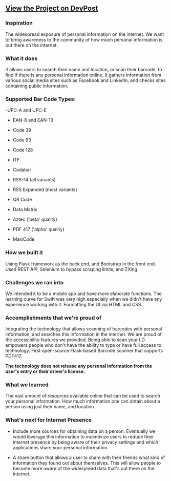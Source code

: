 ## <a href="https://devpost.com/software/awareness">View the Project on DevPost</a>
### Inspiration

The widespread exposure of personal information on the internet. We want to bring awareness to the community of how much personal information is out there on the internet.

### What it does

It allows users to search their name and location, or scan their barcode, to find if there is any personal information online. It gathers information from various social media sites such as Facebook and LinkedIn, and checks sites containing public information.

### Supported Bar Code Types:

 -UPC-A and UPC-E

- EAN-8 and EAN-13

- Code 39

- Code 93

- Code 128

- ITF

- Codabar

- RSS-14 (all variants)

- RSS Expanded (most variants)

- QR Code

- Data Matrix

- Aztec ('beta' quality)

- PDF 417 ('alpha' quality)

- MaxiCode

### How we built it

Using Flask framework as the back end, and Bootstrap in the front end. Used REST API, Selenium to bypass scraping limits, and ZXing.

### Challenges we ran into

We intended it to be a mobile app and have more elaborate functions. The learning curve for Swift was very high especially when we didn't have any experience working with it. Formatting the UI via HTML and CSS.

### Accomplishments that we're proud of

Integrating the technology that allows scanning of barcodes with personal information, and searches this information in the internet. We are proud of the accessibility features we provided. Being able to scan your I.D. empowers people who don't have the ability to type or have full access to technology. First open-source Flask-based Barcode scanner that supports PDF417.

**The technology does not release any personal information from the user's entry or their driver's license.**

### What we learned
The vast amount of resources available online that can be used to search your personal information. How much information one can obtain about a person using just their name, and location.

### What's next for Internet Presence

- Include more sources for obtaining data on a person. Eventually we would leverage this information to incentivize users to reduce their internet presence by being aware of their privacy settings and which applications share your personal information.

- A share button that allows a user to share with their friends what kind of information they found out about themselves. This will allow people to become more aware of the widespread data that's out there on the internet.
